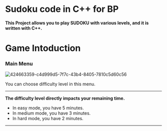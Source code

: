 # Sudoku code in C++ for BP
**This Project allows you to play SUDOKU with various levels, and it is written with C++.**
# Game Intoduction
### Main Menu
![424663359-c4d999d5-7f7c-43b4-8405-7810c5d60c56](https://github.com/user-attachments/assets/88ff4a9b-ed5c-4247-9246-297ac7b2978c)

You can choose difficulty level in this menu.
***
**The difficulty level directly impacts your remaining time.**
+ In easy mode, you have 5 minutes.
+ In medium mode, you have 3 minutes.
+ In hard mode, you have 2 minutes.
---

